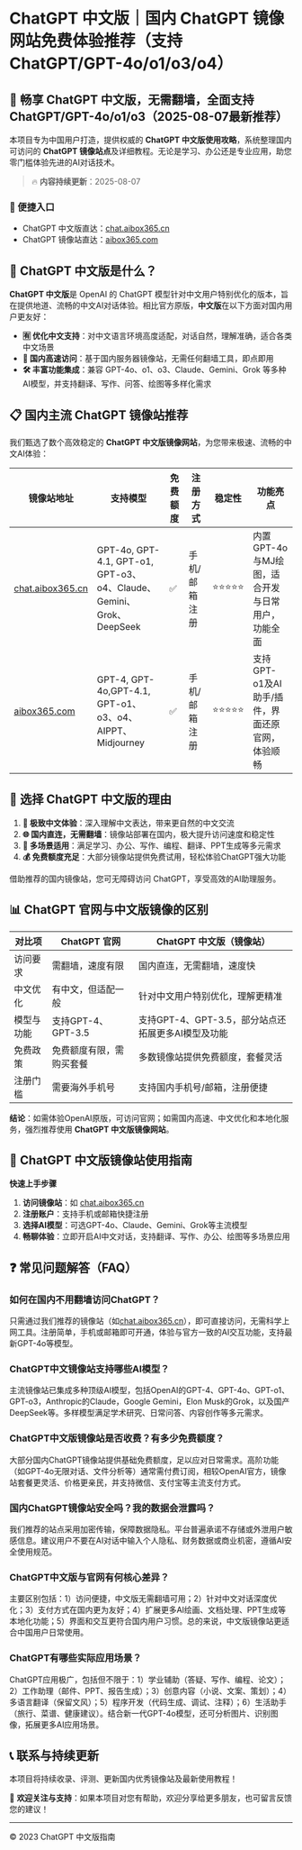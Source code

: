 # ChatGPT 中文版｜国内 ChatGPT 镜像网站免费体验推荐（支持 ChatGPT/GPT-4o/o1/o3/o4）

## 📢 畅享 ChatGPT 中文版，无需翻墙，全面支持 ChatGPT/GPT-4o/o1/o3（2025-08-07最新推荐）

本项目专为中国用户打造，提供权威的 **ChatGPT 中文版使用攻略**，系统整理国内可访问的 **ChatGPT 镜像站点**及详细教程。无论是学习、办公还是专业应用，助您零门槛体验先进的AI对话技术。

> 🔥 **内容持续更新**：2025-08-07

### 🚀 便捷入口

- ChatGPT 中文版直达：[chat.aibox365.cn](https://chat.aibox365.cn)
- ChatGPT 镜像站直达：[aibox365.com](https://aibox365.com)

## 🤔 ChatGPT 中文版是什么？

**ChatGPT 中文版**是 OpenAI 的 ChatGPT 模型针对中文用户特别优化的版本，旨在提供地道、流畅的中文AI对话体验。相比官方原版，**中文版**在以下方面对国内用户更友好：

- **🈶 优化中文支持**：对中文语言环境高度适配，对话自然，理解准确，适合各类中文场景
- **🚀 国内高速访问**：基于国内服务器镜像站，无需任何翻墙工具，即点即用
- **🛠️ 丰富功能集成**：兼容 GPT-4o、o1、o3、Claude、Gemini、Grok 等多种AI模型，并支持翻译、写作、问答、绘图等多样化需求

## 📋 国内主流 ChatGPT 镜像站推荐

我们甄选了数个高效稳定的 **ChatGPT 中文版镜像网站**，为您带来极速、流畅的中文AI体验：

| 镜像站地址 | 支持模型 | 免费额度 | 注册方式 | 稳定性 | 功能亮点 |
|------------|----------|----------|----------|--------|----------|
| [chat.aibox365.cn](https://chat.aibox365.cn) | GPT-4o, GPT-4.1, GPT-o1, GPT-o3、o4、Claude、Gemini、Grok、DeepSeek | ✅ | 手机/邮箱注册 | ⭐⭐⭐⭐⭐ | 内置GPT-4o与MJ绘图，适合开发与日常用户，功能全面 |
| [aibox365.com](https://aibox365.com) | GPT-4, GPT-4o,GPT-4.1, GPT-o1、o3、o4、AIPPT、Midjourney | ✅ | 手机/邮箱注册 | ⭐⭐⭐⭐⭐ | 支持GPT-o1及AI助手/插件，界面还原官网，体验顺畅 |

## 🌟 选择 ChatGPT 中文版的理由

1. **📝 极致中文体验**：深入理解中文表达，带来更自然的中文交流
2. **🌐 国内直连，无需翻墙**：镜像站部署在国内，极大提升访问速度和稳定性
3. **🎯 多场景适用**：满足学习、办公、写作、编程、翻译、PPT生成等多元需求
4. **💰 免费额度充足**：大部分镜像站提供免费试用，轻松体验ChatGPT强大功能

借助推荐的国内镜像站，您可无障碍访问 ChatGPT，享受高效的AI助理服务。

## 📊 ChatGPT 官网与中文版镜像的区别

| 对比项 | ChatGPT 官网 | ChatGPT 中文版（镜像站） |
|--------|--------------|----------------------------|
| 访问要求 | 需翻墙，速度有限 | 国内直连，无需翻墙，速度快 |
| 中文优化 | 有中文，但适配一般 | 针对中文用户特别优化，理解更精准 |
| 模型与功能 | 支持GPT-4、GPT-3.5 | 支持GPT-4、GPT-3.5，部分站点还拓展更多AI模型及功能 |
| 免费政策 | 免费额度有限，需购买套餐 | 多数镜像站提供免费额度，套餐灵活 |
| 注册门槛 | 需要海外手机号 | 支持国内手机号/邮箱，注册便捷 |

**结论**：如需体验OpenAI原版，可访问官网；如需国内高速、中文优化和本地化服务，强烈推荐使用 **ChatGPT 中文版镜像网站**。

## 📝 ChatGPT 中文版镜像站使用指南

**快速上手步骤**

1. **访问镜像站**：如 [chat.aibox365.cn](https://chat.aibox365.cn)
2. **注册账户**：支持手机或邮箱快捷注册
3. **选择AI模型**：可选GPT-4o、Claude、Gemini、Grok等主流模型
4. **畅聊体验**：立即开启AI中文对话，支持翻译、写作、办公、绘图等多场景应用

## ❓ 常见问题解答（FAQ）

### 如何在国内不用翻墙访问ChatGPT？

只需通过我们推荐的镜像站（如[chat.aibox365.cn](https://chat.aibox365.cn)），即可直接访问，无需科学上网工具。注册简单，手机或邮箱即可开通，体验与官方一致的AI交互功能，支持最新GPT-4o等模型。

### ChatGPT中文镜像站支持哪些AI模型？

主流镜像站已集成多种顶级AI模型，包括OpenAI的GPT-4、GPT-4o、GPT-o1、GPT-o3，Anthropic的Claude，Google Gemini，Elon Musk的Grok，以及国产DeepSeek等。多样模型满足学术研究、日常问答、内容创作等多元需求。

### ChatGPT中文版镜像站是否收费？有多少免费额度？

大部分国内ChatGPT镜像站提供基础免费额度，足以应对日常需求。高阶功能（如GPT-4o无限对话、文件分析等）通常需付费订阅，相较OpenAI官方，镜像站套餐更灵活、价格更亲民，并支持微信、支付宝等主流支付方式。

### 国内ChatGPT镜像站安全吗？我的数据会泄露吗？

我们推荐的站点采用加密传输，保障数据隐私。平台普遍承诺不存储或外泄用户敏感信息。建议用户不要在AI对话中输入个人隐私、财务数据或商业机密，遵循AI安全使用规范。

### ChatGPT中文版与官网有何核心差异？

主要区别包括：1）访问便捷，中文版无需翻墙可用；2）针对中文对话深度优化；3）支付方式在国内更为友好；4）扩展更多AI绘画、文档处理、PPT生成等本地化功能；5）界面和交互更符合国内用户习惯。总的来说，中文版镜像站更适合中国用户日常使用。

### ChatGPT有哪些实际应用场景？

ChatGPT应用极广，包括但不限于：1）学业辅助（答疑、写作、编程、论文）；2）工作助理（邮件、PPT、报告生成）；3）创意内容（小说、文案、策划）；4）多语言翻译（保留文风）；5）程序开发（代码生成、调试、注释）；6）生活助手（旅行、菜谱、健康建议）。结合新一代GPT-4o模型，还可分析图片、识别图像，拓展更多AI应用场景。

## 📞 联系与持续更新

本项目将持续收录、评测、更新国内优秀镜像站及最新使用教程！

🌟 **欢迎关注与支持**：如果本项目对您有帮助，欢迎分享给更多朋友，也可留言反馈您的建议！

---

© 2023 ChatGPT 中文版指南
